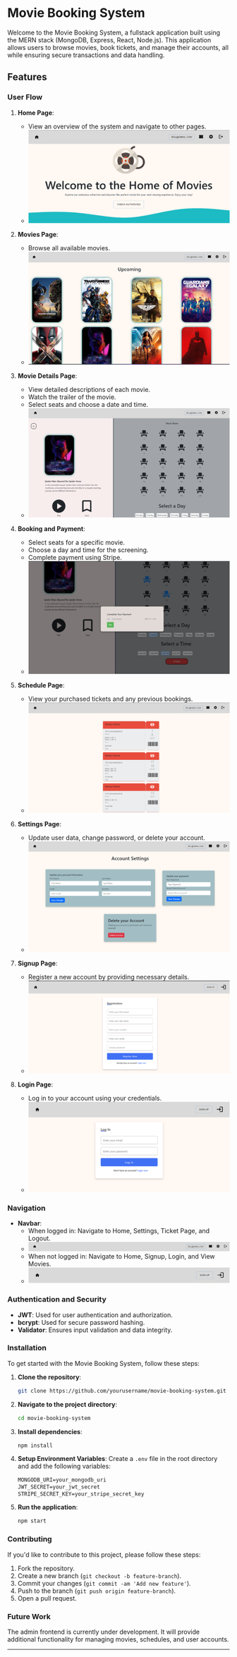 # Movie Booking System

Welcome to the Movie Booking System, a fullstack application built using the MERN stack (MongoDB, Express, React, Node.js). This application allows users to browse movies, book tickets, and manage their accounts, all while ensuring secure transactions and data handling.

## Features

### User Flow


1. **Home Page**: 
   - View an overview of the system and navigate to other pages.
   - ![Home Page](/frontend/src/assets/mbs/home.png)

2. **Movies Page**: 
   - Browse all available movies.
   - ![Movies Page](/frontend/src/assets/mbs/movies.png)

3. **Movie Details Page**: 
   - View detailed descriptions of each movie.
   - Watch the trailer of the movie.
   - Select seats and choose a date and time.
   - ![Movie Details Page](/frontend/src/assets/mbs/details.png)

4. **Booking and Payment**: 
   - Select seats for a specific movie.
   - Choose a day and time for the screening.
   - Complete payment using Stripe.
   - ![Booking and Payment](/frontend/src/assets/mbs/details2.png)

5. **Schedule Page**: 
   - View your purchased tickets and any previous bookings.
   - ![Schedule Page](/frontend/src/assets/mbs/schedule.png)

6. **Settings Page**: 
   - Update user data, change password, or delete your account.
   - ![Settings Page](/frontend/src/assets/mbs/settings.png)

7. **Signup Page**:
   - Register a new account by providing necessary details.
   - ![Signup Page](/frontend/src/assets/mbs/singup.png)

8. **Login Page**:
   - Log in to your account using your credentials.
   - ![Login Page](/frontend/src/assets/mbs/login.png)


### Navigation

- **Navbar**:
  - When logged in: Navigate to Home, Settings, Ticket Page, and Logout.
  - ![Navbar](/frontend/src/assets/mbs/navloggedin.png)
  - When not logged in: Navigate to Home, Signup, Login, and View Movies.
  - ![Navbar](/frontend/src/assets/mbs/navnotlogged.png)


### Authentication and Security

- **JWT**: Used for user authentication and authorization.
- **bcrypt**: Used for secure password hashing.
- **Validator**: Ensures input validation and data integrity.

### Installation

To get started with the Movie Booking System, follow these steps:

1. **Clone the repository**:
    ```bash
    git clone https://github.com/yourusername/movie-booking-system.git
    ```
2. **Navigate to the project directory**:
    ```bash
    cd movie-booking-system
    ```
3. **Install dependencies**:
    ```bash
    npm install
    ```
4. **Setup Environment Variables**:
    Create a `.env` file in the root directory and add the following variables:
    ```
    MONGODB_URI=your_mongodb_uri
    JWT_SECRET=your_jwt_secret
    STRIPE_SECRET_KEY=your_stripe_secret_key
    ```
5. **Run the application**:
    ```bash
    npm start
    ```

### Contributing

If you'd like to contribute to this project, please follow these steps:

1. Fork the repository.
2. Create a new branch (`git checkout -b feature-branch`).
3. Commit your changes (`git commit -am 'Add new feature'`).
4. Push to the branch (`git push origin feature-branch`).
5. Open a pull request.



### Future Work

The admin frontend is currently under development. It will provide additional functionality for managing movies, schedules, and user accounts.

---

